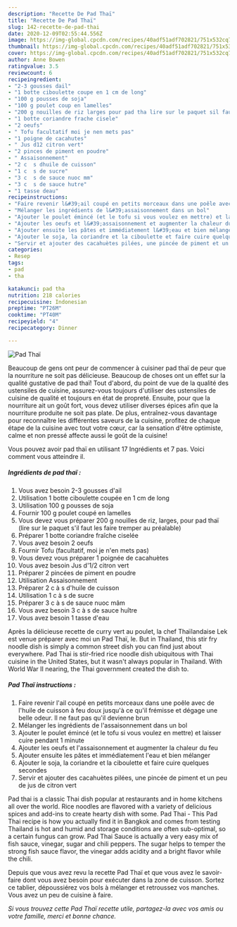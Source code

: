 ```yaml
---
description: "Recette De Pad Thaï"
title: "Recette De Pad Thaï"
slug: 142-recette-de-pad-thai
date: 2020-12-09T02:55:44.556Z
image: https://img-global.cpcdn.com/recipes/40adf51adf702821/751x532cq70/pad-thai-photo-principale-de-la-recette.jpg
thumbnail: https://img-global.cpcdn.com/recipes/40adf51adf702821/751x532cq70/pad-thai-photo-principale-de-la-recette.jpg
cover: https://img-global.cpcdn.com/recipes/40adf51adf702821/751x532cq70/pad-thai-photo-principale-de-la-recette.jpg
author: Anne Bowen
ratingvalue: 3.5
reviewcount: 6
recipeingredient:
- "2-3 gousses dail"
- "1 botte ciboulette coupe en 1 cm de long"
- "100 g pousses de soja"
- "100 g poulet coup en lamelles"
- "200 g nouilles de riz larges pour pad tha lire sur le paquet sil faut les faire tremper au pralable"
- "1 botte coriandre frache cisele"
- "2 oeufs"
- " Tofu facultatif moi je nen mets pas"
- "1 poigne de cacahutes"
- " Jus d12 citron vert"
- "2 pinces de piment en poudre"
- " Assaisonnement"
- "2 c  s dhuile de cuisson"
- "1 c  s de sucre"
- "3 c  s de sauce nuoc mm"
- "3 c  s de sauce hutre"
- "1 tasse deau"
recipeinstructions:
- "Faire revenir l&#39;ail coupé en petits morceaux dans une poêle avec de l&#39;huile de cuisson à feu doux jusqu&#39;à ce qu&#39;il frémisse et dégage une belle odeur. Il ne faut pas qu&#39;il devienne brun"
- "Mélanger les ingrédients de l&#39;assaisonnement dans un bol"
- "Ajouter le poulet émincé (et le tofu si vous voulez en mettre) et laisser cuire pendant 1 minute"
- "Ajouter les oeufs et l&#39;assaisonnement et augmenter la chaleur du feu"
- "Ajouter ensuite les pâtes et immédiatement l&#39;eau et bien mélanger"
- "Ajouter le soja, la coriandre et la ciboulette et faire cuire quelques secondes"
- "Servir et ajouter des cacahuètes pilées, une pincée de piment et un peu de jus de citron vert"
categories:
- Resep
tags:
- pad
- tha

katakunci: pad tha 
nutrition: 218 calories
recipecuisine: Indonesian
preptime: "PT26M"
cooktime: "PT40M"
recipeyield: "4"
recipecategory: Dinner

---
```



![Pad Thaï](https://img-global.cpcdn.com/recipes/40adf51adf702821/751x532cq70/pad-thai-photo-principale-de-la-recette.jpg)

Beaucoup de gens ont peur de commencer à cuisiner pad thaï de peur que la nourriture ne soit pas délicieuse. Beaucoup de choses ont un effet sur la qualité gustative de pad thaï! Tout d'abord, du point de vue de la qualité des ustensiles de cuisine, assurez-vous toujours d'utiliser des ustensiles de cuisine de qualité et toujours en état de propreté. Ensuite, pour que la nourriture ait un goût fort, vous devez utiliser diverses épices afin que la nourriture produite ne soit pas plate. De plus, entraînez-vous davantage pour reconnaître les différentes saveurs de la cuisine, profitez de chaque étape de la cuisine avec tout votre cœur, car la sensation d'être optimiste, calme et non pressé affecte aussi le goût de la cuisine!

<!--inarticleads1-->

Vous pouvez avoir pad thaï en utilisant 17 Ingrédients et 7 pas. Voici comment vous atteindre il.

##### Ingrédients de pad thaï :

1. Vous avez besoin 2-3 gousses d&#39;ail
1. Utilisation 1 botte ciboulette coupée en 1 cm de long
1. Utilisation 100 g pousses de soja
1. Fournir 100 g poulet coupé en lamelles
1. Vous devez vous préparer 200 g nouilles de riz, larges, pour pad thaï (lire sur le paquet s&#39;il faut les faire tremper au préalable)
1. Préparer 1 botte coriandre fraîche ciselée
1. Vous avez besoin 2 oeufs
1. Fournir  Tofu (facultatif, moi je n&#39;en mets pas)
1. Vous devez vous préparer 1 poignée de cacahuètes
1. Vous avez besoin  Jus d&#39;1/2 citron vert
1. Préparer 2 pincées de piment en poudre
1. Utilisation  Assaisonnement
1. Préparer 2 c à s d&#39;huile de cuisson
1. Utilisation 1 c à s de sucre
1. Préparer 3 c à s de sauce nuoc mâm
1. Vous avez besoin 3 c à s de sauce huître
1. Vous avez besoin 1 tasse d&#39;eau


Après la délicieuse recette de curry vert au poulet, la chef Thaïlandaise Lek est venue préparer avec moi un Pad Thaï, le. But in Thailand, this stir fry noodle dish is simply a common street dish you can find just about everywhere. Pad Thai is stir-fried rice noodle dish ubiquitous with Thai cuisine in the United States, but it wasn&#39;t always popular in Thailand. With World War II nearing, the Thai government created the dish to. 

<!--inarticleads2-->

##### Pad Thaï instructions :

1. Faire revenir l&#39;ail coupé en petits morceaux dans une poêle avec de l&#39;huile de cuisson à feu doux jusqu&#39;à ce qu&#39;il frémisse et dégage une belle odeur. Il ne faut pas qu&#39;il devienne brun
1. Mélanger les ingrédients de l&#39;assaisonnement dans un bol
1. Ajouter le poulet émincé (et le tofu si vous voulez en mettre) et laisser cuire pendant 1 minute
1. Ajouter les oeufs et l&#39;assaisonnement et augmenter la chaleur du feu
1. Ajouter ensuite les pâtes et immédiatement l&#39;eau et bien mélanger
1. Ajouter le soja, la coriandre et la ciboulette et faire cuire quelques secondes
1. Servir et ajouter des cacahuètes pilées, une pincée de piment et un peu de jus de citron vert


Pad thai is a classic Thai dish popular at restaurants and in home kitchens all over the world. Rice noodles are flavored with a variety of delicious spices and add-ins to create hearty dish with some. Pad Thai - This Pad Thai recipe is how you actually find it in Bangkok and comes from testing Thailand is hot and humid and storage conditions are often sub-optimal, so a certain fungus can grow. Pad Thai Sauce is actually a very easy mix of fish sauce, vinegar, sugar and chili peppers. The sugar helps to temper the strong fish sauce flavor, the vinegar adds acidity and a bright flavor while the chili. 

<!--inarticleads1-->

<p>
Depuis que vous avez revu la recette Pad Thaï et que vous avez le savoir-faire dont vous avez besoin pour exécuter dans la zone de cuisson. Sortez ce tablier, dépoussiérez vos bols à mélanger et retroussez vos manches. Vous avez un peu de cuisine à faire.
</p>

<p>
<i>Si vous trouvez cette Pad Thaï recette utile, partagez-la avec vos amis ou votre famille, merci et bonne chance.</i>
</p>
